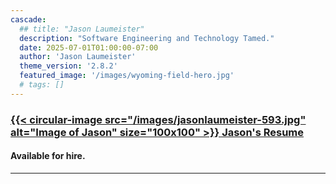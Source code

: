 ```yaml
---
cascade:
  ## title: "Jason Laumeister"
  description: "Software Engineering and Technology Tamed."
  date: 2025-07-01T01:00:00-07:00
  author: 'Jason Laumeister'
  theme_version: '2.8.2'
  featured_image: '/images/wyoming-field-hero.jpg'
  # tags: []
---
```


### [{{< circular-image src="/images/jasonlaumeister-593.jpg" alt="Image of Jason" size="100x100" >}} Jason's Resume](/resume/)
#### Available for hire.
---
